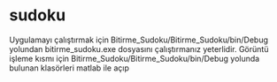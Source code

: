 # sudoku
Uygulamayı çalıştırmak için Bitirme_Sudoku/Bitirme_Sudoku/bin/Debug yolundan bitirme_sudoku.exe dosyasını çalıştırmanız yeterlidir.
Görüntü işleme kısmı için Bitirme_Sudoku/Bitirme_Sudoku/bin/Debug yolunda bulunan klasörleri matlab ile açıp
